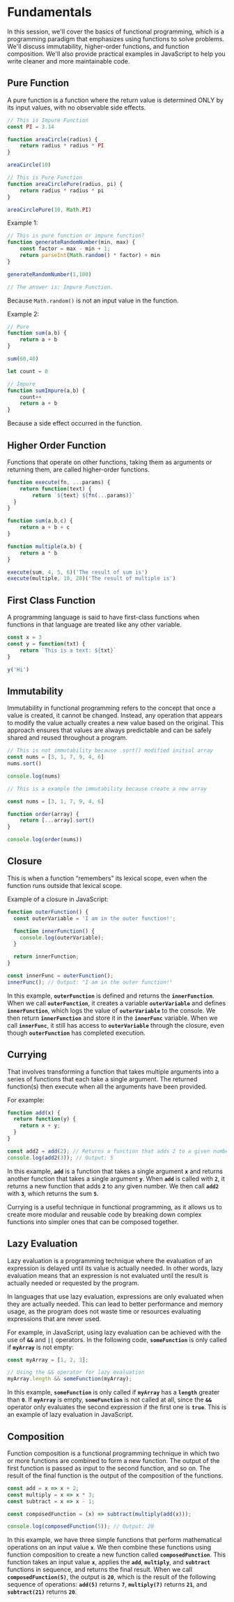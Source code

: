 # Fundamentals

In this session, we'll cover the basics of functional programming, which is a programming paradigm that emphasizes using functions to solve problems. We'll discuss immutability, higher-order functions, and function composition. We'll also provide practical examples in JavaScript to help you write cleaner and more maintainable code.

## Pure Function

A pure function is a function where the return value is determined ONLY by its input values, with no observable side effects.

```jsx
// This is Impure Function
const PI = 3.14

function areaCircle(radius) {
	return radius * radius * PI
}

areaCircle(10)

// This is Pure Function
function areaCirclePure(radius, pi) {
	return radius * radius * pi
}

areaCirclePure(10, Math.PI)
```

Example 1:

```jsx
// This is pure function or impure function?
function generateRandomNumber(min, max) {
	const factor = max - min + 1;
	return parseInt(Math.random() * factor) + min
}

generateRandomNumber(1,100)

// The answer is: Impure Function.
```

Because `Math.random()` is not an input value in the function.

Example 2:

```jsx
// Pure
function sum(a,b) {
	return a + b
}

sum(60,40)

let count = 0

// Impure 
function sumImpure(a,b) {
	count++
	return a + b
}
```

Because a side effect occurred in the function.
## Higher Order Function

Functions that operate on other functions, taking them as arguments or returning them, are called higher-order functions.

```jsx
function execute(fn, ...params) {
	return function(text) {
		return `${text} ${fn(...params)}`
  }
}

function sum(a,b,c) {
	return a + b + c
}

function multiple(a,b) {
	return a * b
}

execute(sum, 4, 5, 6)('The result of sum is')
execute(multiple, 10, 20)('The result of multiple is')

```
## First Class Function

A programming language is said to have first-class functions when functions in that language are treated like any other variable.

```jsx
const x = 3
const y = function(txt) {
	return `This is a text: ${txt}`
}

y('Hi')
```
## Immutability

Immutability in functional programming refers to the concept that once a value is created, it cannot be changed. Instead, any operation that appears to modify the value actually creates a new value based on the original. This approach ensures that values are always predictable and can be safely shared and reused throughout a program.

```jsx
// This is not immutability because .sort() modified initial array
const nums = [3, 1, 7, 9, 4, 6]
nums.sort()

console.log(nums)

// This is a example the immutability because create a new array

const nums = [3, 1, 7, 9, 4, 6]

function order(array) {
	return [...array].sort()
}

console.log(order(nums))
```
## Closure

This is when a function “remembers” its lexical scope, even when the function runs outside that lexical scope.

Example of a closure in JavaScript:

```jsx
function outerFunction() {
  const outerVariable = 'I am in the outer function!';

  function innerFunction() {
    console.log(outerVariable);
  }

  return innerFunction;
}

const innerFunc = outerFunction();
innerFunc(); // Output: "I am in the outer function!"

```

In this example, **`outerFunction`** is defined and returns the **`innerFunction`**. When we call **`outerFunction`**, it creates a variable **`outerVariable`** and defines **`innerFunction`**, which logs the value of **`outerVariable`** to the console. We then return **`innerFunction`** and store it in the **`innerFunc`** variable. When we call **`innerFunc`**, it still has access to **`outerVariable`** through the closure, even though **`outerFunction`** has completed execution.
## Currying

That involves transforming a function that takes multiple arguments into a series of functions that each take a single argument. The returned function(s) then execute when all the arguments have been provided.

For example:

```jsx
function add(x) {
  return function(y) {
    return x + y;
  }
}

const add2 = add(2); // Returns a function that adds 2 to a given number
console.log(add2(3)); // Output: 5
```

In this example, **`add`** is a function that takes a single argument **`x`** and returns another function that takes a single argument **`y`**. When **`add`** is called with **`2`**, it returns a new function that adds **`2`** to any given number. We then call **`add2`** with **`3`**, which returns the sum **`5`**.

Currying is a useful technique in functional programming, as it allows us to create more modular and reusable code by breaking down complex functions into simpler ones that can be composed together.
## Lazy Evaluation

Lazy evaluation is a programming technique where the evaluation of an expression is delayed until its value is actually needed. In other words, lazy evaluation means that an expression is not evaluated until the result is actually needed or requested by the program.

In languages that use lazy evaluation, expressions are only evaluated when they are actually needed. This can lead to better performance and memory usage, as the program does not waste time or resources evaluating expressions that are never used.

For example, in JavaScript, using lazy evaluation can be achieved with the use of **`&&`** and **`||`** operators. In the following code, **`someFunction`** is only called if **`myArray`** is not empty:

```jsx
const myArray = [1, 2, 3];

// Using the && operator for lazy evaluation
myArray.length && someFunction(myArray);
```

In this example, **`someFunction`** is only called if **`myArray`** has a **`length`** greater than **`0`**. If **`myArray`** is empty, **`someFunction`** is not called at all, since the **`&&`** operator only evaluates the second expression if the first one is **`true`**. This is an example of lazy evaluation in JavaScript.
## Composition

Function composition is a functional programming technique in which two or more functions are combined to form a new function. The output of the first function is passed as input to the second function, and so on. The result of the final function is the output of the composition of the functions.

```jsx
const add = x => x + 2;
const multiply = x => x * 3;
const subtract = x => x - 1;

const composedFunction = (x) => subtract(multiply(add(x)));

console.log(composedFunction(5)); // Output: 20
```

In this example, we have three simple functions that perform mathematical operations on an input value **`x`**. We then combine these functions using function composition to create a new function called **`composedFunction`**. This function takes an input value **`x`**, applies the **`add`**, **`multiply`**, and **`subtract`** functions in sequence, and returns the final result. When we call **`composedFunction(5)`**, the output is **`20`**, which is the result of the following sequence of operations: **`add(5)`** returns **`7`**, **`multiply(7)`** returns **`21`**, and **`subtract(21)`** returns **`20`**.